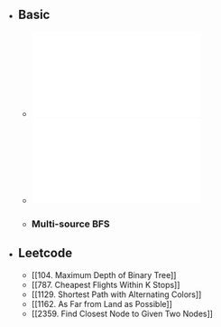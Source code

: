 - ## Basic
	- ![lec 21. Tree and Graph Traversals](../assets/cs61b_2021_lec21_graphs1_-_intro_to_graphs_1676187237208_0.pdf)
	- ![Lecture 22: Graphs II: Graph Traversal Implementations](../assets/cs61b_2021_lec_22_graphs2_-_dfs,_bfs_1676187376478_0.pdf)
	- ### Multi-source BFS
- ## Leetcode
	- [[104. Maximum Depth of Binary Tree]]
	- [[787. Cheapest Flights Within K Stops]]
	- [[1129. Shortest Path with Alternating Colors]]
	- [[1162. As Far from Land as Possible]]
	- [[2359. Find Closest Node to Given Two Nodes]]